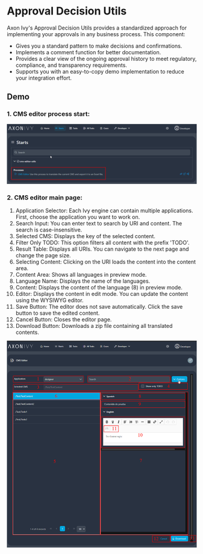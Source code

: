 # Approval Decision Utils

Axon Ivy's Approval Decision Utils provides a standardized approach for implementing your approvals in any business process. This component:

- Gives you a standard pattern to make decisions and confirmations.
- Implements a comment function for better documentation.
- Provides a clear view of the ongoing approval history to meet regulatory, compliance, and transparency requirements.
- Supports you with an easy-to-copy demo implementation to reduce your integration effort.

## Demo

### 1. CMS editor process start:

![](./images/1-cms-editor-process.png)

### 2. CMS editor main page:

1. Application Selector: Each Ivy engine can contain multiple applications. First, choose the application you want to work on.
2. Search Input: You can enter text to search by URI and content. The search is case-insensitive.
3. Selected CMS: Displays the key of the selected content.
4. Filter Only TODO: This option filters all content with the prefix 'TODO'.
5. Result Table: Displays all URIs. You can navigate to the next page and change the page size.
6. Selecting Content: Clicking on the URI loads the content into the content area.
7. Content Area: Shows all languages in preview mode.
8. Language Name: Displays the name of the languages.
9. Content: Displays the content of the language (8) in preview mode.
10. Editor: Displays the content in edit mode. You can update the content using the WYSIWYG editor.
11. Save Button: The editor does not save automatically. Click the save button to save the edited content.
12. Cancel Button: Closes the editor page.
13. Download Button: Downloads a zip file containing all translated contents.

![](./images/2-cms-editor-main-page.png)
